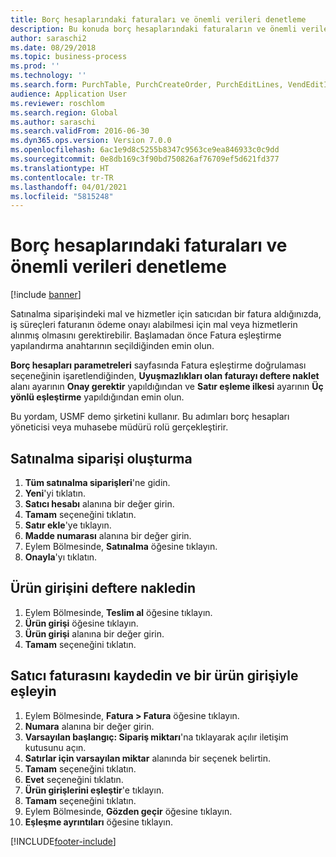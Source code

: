 ```yaml
---
title: Borç hesaplarındaki faturaları ve önemli verileri denetleme
description: Bu konuda borç hesaplarındaki faturaların ve önemli verilerin nasıl denetleneceği açıklanır.
author: saraschi2
ms.date: 08/29/2018
ms.topic: business-process
ms.prod: ''
ms.technology: ''
ms.search.form: PurchTable, PurchCreateOrder, PurchEditLines, VendEditInvoice, VendEditInvoiceDefaultQuantityForLinesDropDialog,  VendJournalMatch_PackingSlip, VendInvoiceMatchingDetails
audience: Application User
ms.reviewer: roschlom
ms.search.region: Global
ms.author: saraschi
ms.search.validFrom: 2016-06-30
ms.dyn365.ops.version: Version 7.0.0
ms.openlocfilehash: 6ac1e9d8c5255b8347c9563ce9ea846933c0c9dd
ms.sourcegitcommit: 0e8db169c3f90bd750826af76709ef5d621fd377
ms.translationtype: HT
ms.contentlocale: tr-TR
ms.lasthandoff: 04/01/2021
ms.locfileid: "5815248"
---
```

# <a name="audit-invoices-and-key-data-in-accounts-payable"></a>Borç hesaplarındaki faturaları ve önemli verileri denetleme

[!include [banner](../../includes/banner.md)]

Satınalma siparişindeki mal ve hizmetler için satıcıdan bir fatura aldığınızda, iş süreçleri faturanın ödeme onayı alabilmesi için mal veya hizmetlerin alınmış olmasını gerektirebilir. Başlamadan önce Fatura eşleştirme yapılandırma anahtarının seçildiğinden emin olun. 

**Borç hesapları parametreleri** sayfasında Fatura eşleştirme doğrulaması seçeneğinin işaretlendiğinden, **Uyuşmazlıkları olan faturayı deftere naklet** alanı ayarının **Onay gerektir** yapıldığından ve **Satır eşleme ilkesi** ayarının **Üç yönlü eşleştirme** yapıldığından emin olun.

Bu yordam, USMF demo şirketini kullanır. Bu adımları borç hesapları yöneticisi veya muhasebe müdürü rolü gerçekleştirir.


## <a name="create-a-purchase-order"></a>Satınalma siparişi oluşturma
1. **Tüm satınalma siparişleri**'ne gidin.
2. **Yeni**'yi tıklatın.
3. **Satıcı hesabı** alanına bir değer girin.
4. **Tamam** seçeneğini tıklatın.
5. **Satır ekle**'ye tıklayın.
6. **Madde numarası** alanına bir değer girin.
7. Eylem Bölmesinde, **Satınalma** öğesine tıklayın.
8. **Onayla**'yı tıklatın.

## <a name="post-a-product-receipt"></a>Ürün girişini deftere nakledin
1. Eylem Bölmesinde, **Teslim al** öğesine tıklayın.
2. **Ürün girişi** öğesine tıklayın.
3. **Ürün girişi** alanına bir değer girin.
4. **Tamam** seçeneğini tıklatın.

## <a name="record-and-match-a-vendor-invoice-to-a-product-receipt"></a>Satıcı faturasını kaydedin ve bir ürün girişiyle eşleyin
1. Eylem Bölmesinde, **Fatura > Fatura** öğesine tıklayın.
2. **Numara** alanına bir değer girin.
3. **Varsayılan başlangıç: Sipariş miktarı**'na tıklayarak açılır iletişim kutusunu açın.
4. **Satırlar için varsayılan miktar** alanında bir seçenek belirtin.
5. **Tamam** seçeneğini tıklatın.
6. **Evet** seçeneğini tıklatın.
7. **Ürün girişlerini eşleştir**'e tıklayın.
8. **Tamam** seçeneğini tıklatın.
9. Eylem Bölmesinde, **Gözden geçir** öğesine tıklayın.
10. **Eşleşme ayrıntıları** öğesine tıklayın.



[!INCLUDE[footer-include](../../../includes/footer-banner.md)]